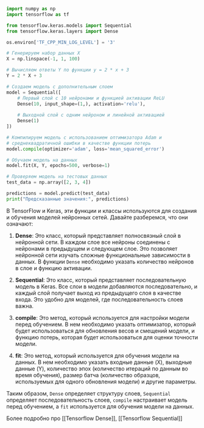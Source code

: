 ```python
import numpy as np
import tensorflow as tf

from tensorflow.keras.models import Sequential
from tensorflow.keras.layers import Dense

os.environ['TF_CPP_MIN_LOG_LEVEL'] = '3'

# Генерируем набор данных X
X = np.linspace(-1, 1, 100)

# Вычисляем ответы Y по функции y = 2 * x + 3
Y = 2 * X + 3

# Создаем модель с дополнительным слоем
model = Sequential([
	# Первый слой с 10 нейронами и функцией активации ReLU
	Dense(10, input_shape=(1,), activation='relu'),
	
	# Выходной слой с одним нейроном и линейной активацией
	Dense(1)
])

# Компилируем модель с использованием оптимизатора Adam и 
# среднеквадратичной ошибки в качестве функции потерь
model.compile(optimizer='adam', loss='mean_squared_error')

# Обучаем модель на данных
model.fit(X, Y, epochs=500, verbose=1)

# Проверяем модель на тестовых данных
test_data = np.array([2, 3, 4])

predictions = model.predict(test_data)
print("Предсказанные значения:", predictions)

```

В TensorFlow и Keras, эти функции и классы используются для создания и обучения моделей нейронных сетей. Давайте разберемся, что они означают:

1. **Dense**: Это класс, который представляет полносвязный слой в нейронной сети. В каждом слое все нейроны соединены с нейронами в предыдущем и следующем слое. Это позволяет нейронной сети изучать сложные функциональные зависимости в данных. В функции `Dense` необходимо указать количество нейронов в слое и функцию активации.
    
2. **Sequential**: Это класс, который представляет последовательную модель в Keras. Все слои в модели добавляются последовательно, и каждый слой получает выход из предыдущего слоя в качестве входа. Это удобно для моделей, где последовательность слоев важна.
    
3. **compile**: Это метод, который используется для настройки модели перед обучением. В нем необходимо указать оптимизатор, который будет использоваться для обновления весов и смещений модели, и функцию потерь, которая будет использоваться для оценки точности модели.
    
4. **fit**: Это метод, который используется для обучения модели на данных. В нем необходимо указать входные данные (X), выходные данные (Y), количество эпох (количество итераций по данным во время обучения), размер батча (количество образцов, используемых для одного обновления модели) и другие параметры.
    

Таким образом, `Dense` определяет структуру слоев, `Sequential` определяет последовательность слоев, `compile` настраивает модель перед обучением, а `fit` используется для обучения модели на данных.

Более подробно про [[Tensorflow Dense]], [[Tensorflow Sequential]]

